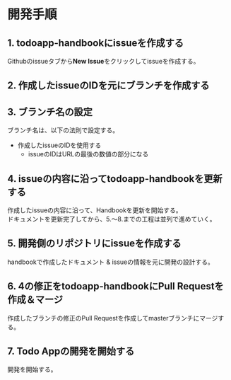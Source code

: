 # 開発手順

## 1. todoapp-handbookにissueを作成する
Githubのissueタブから**New Issue**をクリックしてissueを作成する。

## 2. 作成したissueのIDを元にブランチを作成する

## 3. ブランチ名の設定
ブランチ名は、以下の法則で設定する。
- 作成したissueのIDを使用する
  - issueのIDはURLの最後の数値の部分になる

## 4. issueの内容に沿ってtodoapp-handbookを更新する
作成したissueの内容に沿って、Handbookを更新を開始する。  
ドキュメントを更新完了してから、5.〜8.までの工程は並列で進めていく。

## 5. 開発側のリポジトリにissueを作成する
handbookで作成したドキュメント & issueの情報を元に開発の設計する。

## 6. 4の修正をtodoapp-handbookにPull Requestを作成＆マージ
作成したブランチの修正のPull Requestを作成してmasterブランチにマージする。

## 7. Todo Appの開発を開始する
開発を開始する。
